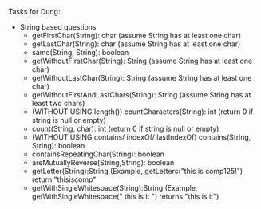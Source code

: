 Tasks for Dung:

- String based questions
	- getFirstChar(String): char (assume String has at least one char)
	- getLastChar(String): char (assume String has at least one char)
	- same(String, String): boolean 
	- getWithoutFirstChar(String): String (assume String has at least one char)
	- getWithoutLastChar(String): String (assume String has at least one char)
	- getWithoutFirstAndLastChars(String): String (assume String has at least two chars)
	- (WITHOUT USING length()) countCharacters(String): int (return 0 if string is null or empty)
	- count(String, char): int (return 0 if string is null or empty)
	- (WITHOUT USING contains/ indexOf/ lastIndexOf) contains(String, String): boolean
	- containsRepeatingChar(String): boolean
	- areMutuallyReverse(String,String): boolean
	- getLetter(String):String (Example, getLetters("this is comp125!") return "thisiscomp"
	- getWithSingleWhitespace(String):String (Example, getWithSingleWhitespace("      this       is     it         ") returns "this is it")
